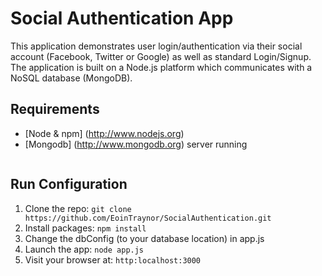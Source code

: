 # Social Authentication App
This application demonstrates user login/authentication via their social account (Facebook, Twitter or Google) as well as standard Login/Signup. The application is built on a Node.js platform which communicates with a NoSQL database (MongoDB).

## Requirements
- [Node & npm] (http://www.nodejs.org)
- [Mongodb] (http://www.mongodb.org) server running
```

```
## Run Configuration

1. Clone the repo: `git clone https://github.com/EoinTraynor/SocialAuthentication.git`
2. Install packages: `npm install`
3. Change the dbConfig (to your database location) in app.js
4. Launch the app: `node app.js`
5. Visit your browser at: `http:localhost:3000`

